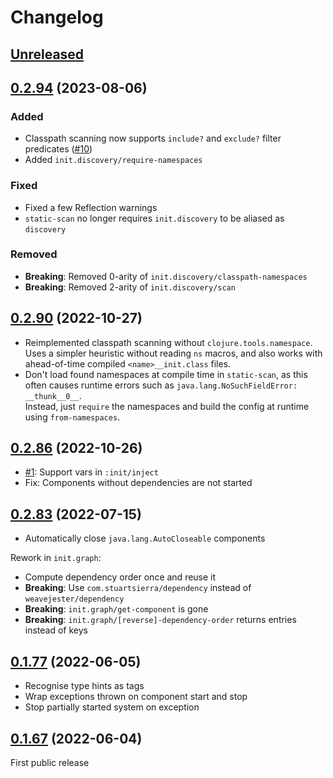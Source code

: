# Changelog

## [Unreleased]

## [0.2.94] (2023-08-06)

### Added

- Classpath scanning now supports `include?` and `exclude?` filter predicates
  ([#10](https://github.com/ferdinand-beyer/init/issues/10))
- Added `init.discovery/require-namespaces`

### Fixed

- Fixed a few Reflection warnings
- `static-scan` no longer requires `init.discovery` to be aliased as `discovery`

### Removed

- **Breaking**: Removed 0-arity of `init.discovery/classpath-namespaces`
- **Breaking**: Removed 2-arity of `init.discovery/scan`

## [0.2.90] (2022-10-27)

- Reimplemented classpath scanning without `clojure.tools.namespace`.  
  Uses a simpler heuristic without reading `ns` macros, and also works
  with ahead-of-time compiled `<name>__init.class` files.
- Don't load found namespaces at compile time in `static-scan`, as this often
  causes runtime errors such as `java.lang.NoSuchFieldError: __thunk__0__`.  
  Instead, just `require` the namespaces and build the config at runtime using
  `from-namespaces`.

## [0.2.86] (2022-10-26)

- [#1](https://github.com/ferdinand-beyer/init/issues/1):
  Support vars in `:init/inject`
- Fix: Components without dependencies are not started

## [0.2.83] (2022-07-15)

- Automatically close `java.lang.AutoCloseable` components

Rework in `init.graph`:

- Compute dependency order once and reuse it
- **Breaking**: Use `com.stuartsierra/dependency` instead of `weavejester/dependency`
- **Breaking**: `init.graph/get-component` is gone
- **Breaking**: `init.graph/[reverse]-dependency-order` returns entries instead of keys

## [0.1.77] (2022-06-05)

- Recognise type hints as tags
- Wrap exceptions thrown on component start and stop
- Stop partially started system on exception

## [0.1.67] (2022-06-04)

First public release

[Unreleased]: https://github.com/ferdinand-beyer/init/compare/v0.2.94...HEAD
[0.2.94]: https://github.com/ferdinand-beyer/init/compare/v0.2.90...v0.2.94
[0.2.90]: https://github.com/ferdinand-beyer/init/compare/v0.2.86...v0.2.90
[0.2.86]: https://github.com/ferdinand-beyer/init/compare/v0.2.83...v0.2.86
[0.2.83]: https://github.com/ferdinand-beyer/init/compare/v0.1.77...v0.2.83
[0.1.77]: https://github.com/ferdinand-beyer/init/compare/v0.1.67...v0.1.77
[0.1.67]: https://github.com/ferdinand-beyer/init/releases/tag/v0.1.67
